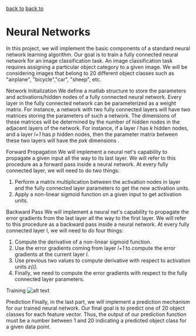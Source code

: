 [back to]()
[back to]()

# Neural Networks

In this project, we will implement the basic components of a standard neural network learning algorithm. Our goal is to train a fully connected neural network for an image classification task. An image classification task requires assigning a particular object category to a given image. We will be considering images that belong to 20 different object classes such as "airplane", "bicycle","car", "sheep", etc.

Network Initialization
We define a matlab structure to store the parameters and activations/hidden nodes of a fully connected neural network. Every layer in the fully connected network can be parameterized as a weight matrix. For instance, a network with two fully connected layers will have two matrices storing the parameters of such a network. The dimensions of these matrices will be determined by the number of hidden nodes in the adjacent layers of the network. For instance, if a layer *l* has *k* hidden nodes, and a layer *l+1* has *p* hidden nodes, then the parameter matrix between these two layers will have the *pxk* dimensions .

Forward Propagation
We will implement a neural net's capability to propagate a given input all the way to its last layer. We will refer to this procedure as a forward pass inside a neural network. At every fully connected layer, we will need to do two things:
1. Perform a matrix multiplication between the activation nodes in layer and the fully connected layer parameters to get the new activation units.
2. Apply a non-linear sigmoid function on a given input to get activation units.

Backward Pass
We will implement a neural net's capability to propagate the error gradients from the last layer all the way to the first layer. We will refer to this procedure as a backward pass inside a neural network. At every fully connected layer l, we will need to do four things:
1. Compute the derivative of a non-linear sigmoid function.
2. Use the error gradients coming from layer *l+1* to compute the error gradients at the current layer *l*.
3. Use previous two values to compute derivative with respect to activation units *z{i}*.
4. Finally, we need to compute the error gradients with respect to the fully connected layer parameters.

Training
![alt text]( "raining")

Prediction
Finally, in the last part, we will implement a prediction mechanism for our trained neural network. Our final goal is to predict one of 20 object classes for each feature vector. Thus, the output of our prediction function must be a number between 1 and 20 indicating a predicted object class for a given data point.
